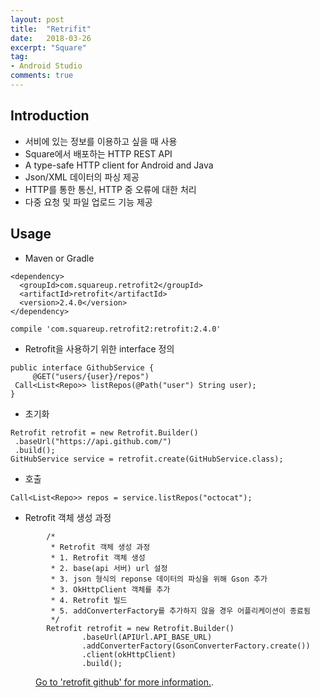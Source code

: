 ```yaml
---
layout: post
title:  "Retrifit"
date:   2018-03-26
excerpt: "Square"
tag:
- Android Studio
comments: true
---
```



## Introduction
* 서비에 있는 정보를 이용하고 싶을 때 사용
* Square에서 배포하는 HTTP REST API
* A type-safe HTTP client for Android and Java
* Json/XML 데이터의 파싱 제공
* HTTP를 통한 통신, HTTP 중 오류에 대한 처리
* 다중 요청 및 파일 업로드 기능 제공

## Usage

* Maven or Gradle
~~~
<dependency>
  <groupId>com.squareup.retrofit2</groupId>
  <artifactId>retrofit</artifactId>
  <version>2.4.0</version>
</dependency>
~~~
~~~
compile 'com.squareup.retrofit2:retrofit:2.4.0'
~~~

* Retrofit을 사용하기 위한 interface 정의
~~~
public interface GithubService {
     @GET("users/{user}/repos")
 Call<List<Repo>> listRepos(@Path("user") String user);
}
~~~

* 초기화
~~~
Retrofit retrofit = new Retrofit.Builder()
 .baseUrl("https://api.github.com/")
 .build();
GitHubService service = retrofit.create(GitHubService.class);
~~~

* 호출
~~~
Call<List<Repo>> repos = service.listRepos("octocat");
~~~

* Retrofit 객체 생성 과정
~~~
        /*
         * Retrofit 객체 생성 과정
         * 1. Retrofit 객체 생성
         * 2. base(api 서버) url 설정
         * 3. json 형식의 reponse 데이터의 파싱을 위해 Gson 추가
         * 3. OkHttpClient 객체를 추가
         * 4. Retrofit 빌드
         * 5. addConverterFactory를 추가하지 않을 경우 어플리케이션이 종료됨
         */
        Retrofit retrofit = new Retrofit.Builder()
                .baseUrl(APIUrl.API_BASE_URL)
                .addConverterFactory(GsonConverterFactory.create())
                .client(okHttpClient)
                .build();
~~~


<figure>
	<figcaption><a href="https://square.github.io/retrofit/" title="Retrofit">Go to 'retrofit github' for more information.</a>.</figcaption>
</figure>
